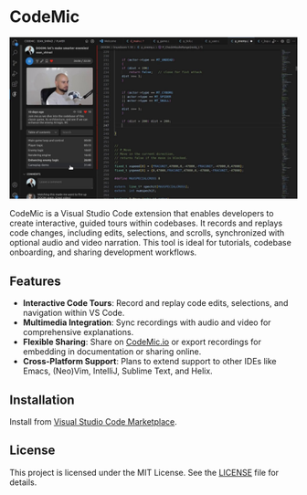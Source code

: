 # CodeMic

![screenshot](doc/CodeMic-screenshot.jpg)

CodeMic is a Visual Studio Code extension that enables developers to create interactive, guided tours within codebases. It records and replays code changes, including edits, selections, and scrolls, synchronized with optional audio and video narration. This tool is ideal for tutorials, codebase onboarding, and sharing development workflows.

## Features

- **Interactive Code Tours**: Record and replay code edits, selections, and navigation within VS Code.
- **Multimedia Integration**: Sync recordings with audio and video for comprehensive explanations.
- **Flexible Sharing**: Share on [CodeMic.io](https://CodeMic.io) or export recordings for embedding in documentation or sharing online.
- **Cross-Platform Support**: Plans to extend support to other IDEs like Emacs, (Neo)Vim, IntelliJ, Sublime Text, and Helix.

## Installation

Install from [Visual Studio Code Marketplace](https://marketplace.visualstudio.com/items?itemName=ComputingDen.codemic).

## License

This project is licensed under the MIT License. See the [LICENSE](LICENSE) file for details. 
